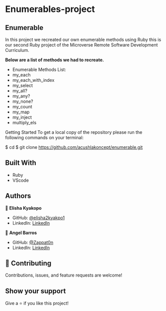 # Enumerables-project

## Enumerable

In this project we recreated our own enumerable methods using Ruby this is our second Ruby project of the Microverse Remote Software Development Curriculum.

__Below are a list of methods we had to recreate.__

 - Enumerable Methods List:
 - my_each
 - my_each_with_index
 - my_select
 - my_all?
 - my_any?
 - my_none?
 - my_count
 - my_map
 - my_inject
 - multiply_els

Getting Started
To get a local copy of the repository please run the following commands on your terminal:

$ cd <folder>
$ git clone https://github.com/acushlakoncept/enumerable.git

## Built With

- Ruby
- VScode

## Authors

👤 **Elisha Kyakopo**

- GitHub: [@elisha2kyakpo1](https://github.com/elisha2kyakpo1)
- LinkedIn: [LinkedIn](https://www.linkedin.com/in/elisha-kyakopo-009aa3197/)

👤 **Angel Barros**

- GitHub: [@Zappat0n](https://github.com/Zappat0n)
- LinkedIn: [LinkedIn](https://www.linkedin.com/in/angel-luis-barros-pazos-8889011b5/)

## 🤝 Contributing

Contributions, issues, and feature requests are welcome!


## Show your support

Give a ⭐️ if you like this project!
